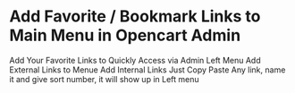# Add Favorite / Bookmark Links to Main Menu in Opencart Admin
Add Your Favorite Links to Quickly Access via Admin Left Menu
Add External Links to Menue
Add Internal Links
Just Copy Paste Any link, name it and give sort number, it will show up in Left menu
